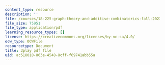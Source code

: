 ```yaml
---
content_type: resource
description: ''
file: /courses/18-225-graph-theory-and-additive-combinatorics-fall-2023/EnPjyNsEHQM_transcript.pdf
file_size: 75951
file_type: application/pdf
learning_resource_types: []
license: https://creativecommons.org/licenses/by-nc-sa/4.0/
ocw_type: OCWFile
resourcetype: Document
title: 3play pdf file
uid: ac518010-863e-4548-8cff-f69741abb55a
---
```

